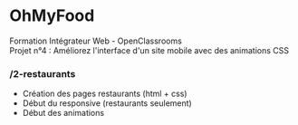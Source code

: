 # OhMyFood

Formation Intégrateur Web - OpenClassrooms  
Projet n°4 : Améliorez l'interface d'un site mobile avec des animations CSS

### /2-restaurants
- Création des pages restaurants (html + css)
- Début du responsive (restaurants seulement)
- Début des animations

